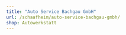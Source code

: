 ```yaml
---
title: "Auto Service Bachgau GmbH"
url: /schaafheim/auto-service-bachgau-gmbh/
shop: Autowerkstatt
---
```

